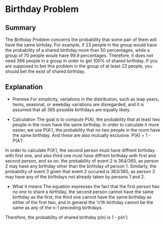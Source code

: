 # Birthday Problem

## Summary

The Birthday Problem concerns the probability that some pair of them will have the same birhday. For example, if 23 people in the group would have the probability of a shared birthday more than 50 percentages, while a group of 70 people woule have 99.9 percentages.
Therefore, it does not need 366 people in a group in order to get 100% of shared birthday. If you are supposed to bet this problem in the group of at least 23 people, you should bet the exist of shared birthday.

## Explanation

- Premise
For simplicity, variations in the distribution, such as leap years, twins, seasonal, or weekday variations are disregarded, and it is assumed that all 365 possible birthdays are equally likely.

- Calculation
The goal is to compute P(A), the probability that at least two people in the room have the same birthday. In order to calculate it more easier, we use P(A'), the probability that no two people in the room have the same birthday. And these are also mutually exclusive.
P(A) = 1 - P(A')

In order to calculate P(A'), the second person must have diffrent birthday with first one, and also third one must have diffrent birthday with first and second person, and so on. the probability of event 2 is 364/365, as person 2 may have any birthday other than the birthday of person 1. Similarly, the probability of event 3 given that event 2 occured is 363/365, as person 3 may have any of the birthdays not already taken by persons 1 and 2.


- What it means
The equation expresses the fact that the first person has no one to share a birthday, the second person cannot have the same birthday as the first, the third one cannot have the same birthday as either of the first two, and in general the 'n'th birthday cannot be the same as any of the n-1 preceding birthdays.

Therefore, the probability of shared birthday p(n) is 1 - p(n')

